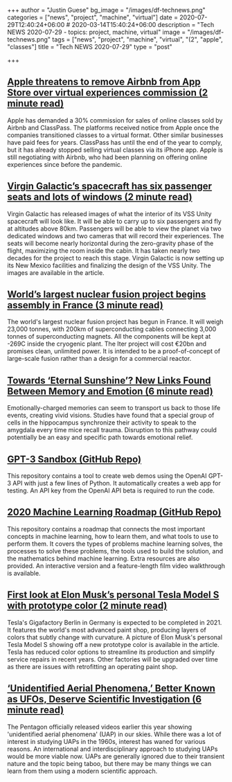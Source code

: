+++
author = "Justin Guese"
bg_image = "/images/df-technews.png"
categories = ["news", "project", "machine", "virtual"]
date = 2020-07-29T12:40:24+06:00 # 2020-03-14T15:40:24+06:00
description = "Tech NEWS 2020-07-29 - topics: project, machine, virtual"
image = "/images/df-technews.png"
tags = ["news", "project", "machine", "virtual", "(2", "apple", "classes"]
title = "Tech NEWS 2020-07-29"
type = "post"

+++

## [Apple threatens to remove Airbnb from App Store over virtual experiences commission (2 minute read)](https://www.imore.com/apple-threatens-remove-airbnb-app-store-over-virtual-experiences-commission/1/010001739a0d02e8-1f793f72-f09d-446b-9c26-81d8cc957552-000000/K5hHKbIue7t4wBMlh6zFYxg631VoFoTUhb_K9zx11fU=151)

Apple has demanded a 30% commission for sales of online classes sold by Airbnb and ClassPass. The platforms received notice from Apple once the companies transitioned classes to a virtual format. Other similar businesses have paid fees for years. ClassPass has until the end of the year to comply, but it has already stopped selling virtual classes via its iPhone app. Apple is still negotiating with Airbnb, who had been planning on offering online experiences since before the pandemic.

## [Virgin Galactic’s spacecraft has six passenger seats and lots of windows (2 minute read)](https://arstechnica.com/science/2020/07/virgin-galactic-reveals-the-sleek-interior-design-of-its-spaceship//1/010001739a0d02e8-1f793f72-f09d-446b-9c26-81d8cc957552-000000/WPpCs_3oUUwQ0vygdl7zWT9Svid6pGY_QLXy4FHoO08=151)

Virgin Galactic has released images of what the interior of its VSS Unity spacecraft will look like. It will be able to carry up to six passengers and fly at altitudes above 80km. Passengers will be able to view the planet via two dedicated windows and two cameras that will record their experiences. The seats will become nearly horizontal during the zero-gravity phase of the flight, maximizing the room inside the cabin. It has taken nearly two decades for the project to reach this stage. Virgin Galactic is now setting up its New Mexico facilities and finalizing the design of the VSS Unity. The images are available in the article.

## [World’s largest nuclear fusion project begins assembly in France (3 minute read)](https://www.theguardian.com/environment/2020/jul/28/worlds-largest-nuclear-fusion-project-under-assembly-in-france/1/010001739a0d02e8-1f793f72-f09d-446b-9c26-81d8cc957552-000000/VmnxifJ4KP5IQP_ewfHTIEvZ_Fw10pHxlJQio5Xv0Y4=151)

The world's largest nuclear fusion project has begun in France. It will weigh 23,000 tonnes, with 200km of superconducting cables connecting 3,000 tonnes of superconducting magnets. All the components will be kept at -269C inside the cryogenic plant. The Iter project will cost €20bn and promises clean, unlimited power. It is intended to be a proof-of-concept of large-scale fusion rather than a design for a commercial reactor.

## [Towards ‘Eternal Sunshine’? New Links Found Between Memory and Emotion (6 minute read)](https://singularityhub.com/2020/07/28/towards-eternal-sunshine-new-links-found-between-memory-and-emotion//1/010001739a0d02e8-1f793f72-f09d-446b-9c26-81d8cc957552-000000/-baQmNLjy99rYuliwJaPe4m_L_-cDiiDFTHq_Ww8eK0=151)

Emotionally-charged memories can seem to transport us back to those life events, creating vivid visions. Studies have found that a special group of cells in the hippocampus synchronize their activity to speak to the amygdala every time mice recall trauma. Disruption to this pathway could potentially be an easy and specific path towards emotional relief.

## [GPT-3 Sandbox (GitHub Repo)](https://github.com/shreyashankar/gpt3-sandbox/1/010001739a0d02e8-1f793f72-f09d-446b-9c26-81d8cc957552-000000/RM60sIbis_YVED0-TSzdTlcyEI26ybdNGQwF_bsBr5U=151)

This repository contains a tool to create web demos using the OpenAI GPT-3 API with just a few lines of Python. It automatically creates a web app for testing. An API key from the OpenAI API beta is required to run the code.

## [2020 Machine Learning Roadmap (GitHub Repo)](https://github.com/mrdbourke/machine-learning-roadmap/1/010001739a0d02e8-1f793f72-f09d-446b-9c26-81d8cc957552-000000/hQgHdUHW0DaBQHhUA-lORip6g_mm81Zq3pRzS_hSX6U=151)

This repository contains a roadmap that connects the most important concepts in machine learning, how to learn them, and what tools to use to perform them. It covers the types of problems machine learning solves, the processes to solve these problems, the tools used to build the solution, and the mathematics behind machine learning. Extra resources are also provided. An interactive version and a feature-length film video walkthrough is available.

## [First look at Elon Musk’s personal Tesla Model S with prototype color (2 minute read)](https://electrek.co/2020/07/28/elon-musk-tesla-model-s-prototype-color//1/010001739a0d02e8-1f793f72-f09d-446b-9c26-81d8cc957552-000000/QgmthJCL3PorJPmFMUXr4VBdolZYFHxYEp13eCHcBzo=151)

Tesla's Gigafactory Berlin in Germany is expected to be completed in 2021. It features the world's most advanced paint shop, producing layers of colors that subtly change with curvature. A picture of Elon Musk's personal Tesla Model S showing off a new prototype color is available in the article. Tesla has reduced color options to streamline its production and simplify service repairs in recent years. Other factories will be upgraded over time as there are issues with retrofitting an operating paint shop.

## [‘Unidentified Aerial Phenomena,’ Better Known as UFOs, Deserve Scientific Investigation (6 minute read)](https://www.scientificamerican.com/article/unidentified-aerial-phenomena-better-known-as-ufos-deserve-scientific-investigation//1/010001739a0d02e8-1f793f72-f09d-446b-9c26-81d8cc957552-000000/l38bIKCW3VPzwNisTp9LHHsfNlvebgTD6ZnDlk6u_iw=151)

The Pentagon officially released videos earlier this year showing 'unidentified aerial phenomena' (UAP) in our skies. While there was a lot of interest in studying UAPs in the 1960s, interest has waned for various reasons. An international and interdisciplinary approach to studying UAPs would be more viable now. UAPs are generally ignored due to their transient nature and the topic being taboo, but there may be many things we can learn from them using a modern scientific approach.

